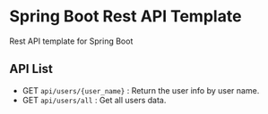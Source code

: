 # Spring Boot Rest API Template
Rest API template for Spring Boot

## API List
- GET `api/users/{user_name}` : Return the user info by user name.
- GET `api/users/all` : Get all users data.
